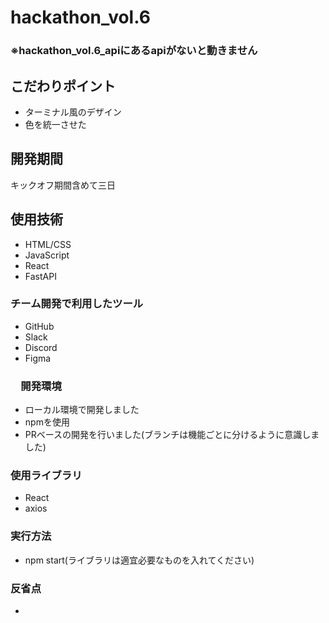 # hackathon_vol.6

### ※hackathon_vol.6_apiにあるapiがないと動きません

## こだわりポイント
- ターミナル風のデザイン
- 色を統一させた
## 開発期間
キックオフ期間含めて三日

## 使用技術
- HTML/CSS
- JavaScript
- React
- FastAPI

### チーム開発で利用したツール
- GitHub
- Slack
- Discord
- Figma

### 　開発環境
- ローカル環境で開発しました
- npmを使用
- PRベースの開発を行いました(ブランチは機能ごとに分けるように意識しました)
### 使用ライブラリ
- React
- axios

### 実行方法
- npm start(ライブラリは適宜必要なものを入れてください)

### 反省点
- 
